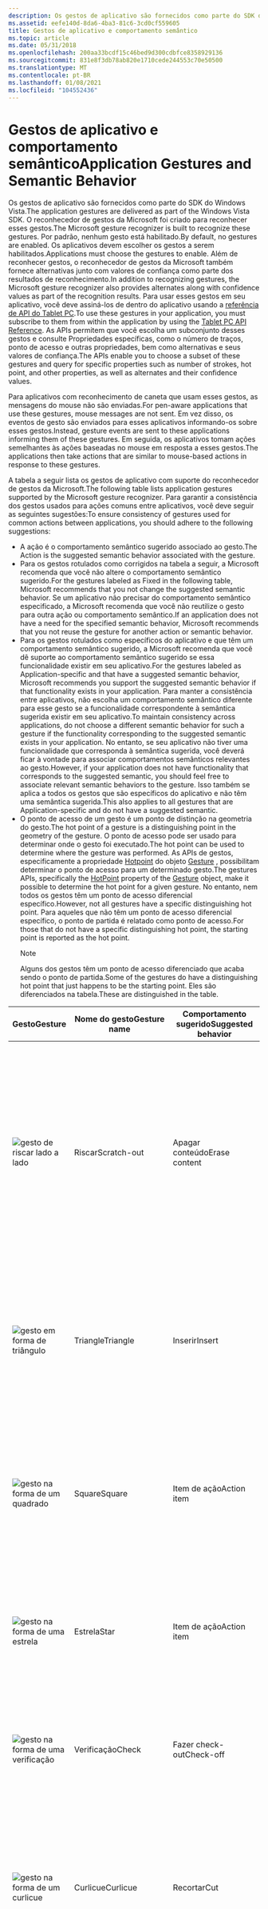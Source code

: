 ```yaml
---
description: Os gestos de aplicativo são fornecidos como parte do SDK do Windows Vista.
ms.assetid: eefe140d-8da6-4ba3-81c6-3cd0cf559605
title: Gestos de aplicativo e comportamento semântico
ms.topic: article
ms.date: 05/31/2018
ms.openlocfilehash: 200aa33bcdf15c46bed9d300cdbfce8358929136
ms.sourcegitcommit: 831e8f3db78ab820e1710cede244553c70e50500
ms.translationtype: MT
ms.contentlocale: pt-BR
ms.lasthandoff: 01/08/2021
ms.locfileid: "104552436"
---
```

# <a name="application-gestures-and-semantic-behavior"></a><span data-ttu-id="1193d-103">Gestos de aplicativo e comportamento semântico</span><span class="sxs-lookup"><span data-stu-id="1193d-103">Application Gestures and Semantic Behavior</span></span>

<span data-ttu-id="1193d-104">Os gestos de aplicativo são fornecidos como parte do SDK do Windows Vista.</span><span class="sxs-lookup"><span data-stu-id="1193d-104">The application gestures are delivered as part of the Windows Vista SDK.</span></span> <span data-ttu-id="1193d-105">O reconhecedor de gestos da Microsoft foi criado para reconhecer esses gestos.</span><span class="sxs-lookup"><span data-stu-id="1193d-105">The Microsoft gesture recognizer is built to recognize these gestures.</span></span> <span data-ttu-id="1193d-106">Por padrão, nenhum gesto está habilitado.</span><span class="sxs-lookup"><span data-stu-id="1193d-106">By default, no gestures are enabled.</span></span> <span data-ttu-id="1193d-107">Os aplicativos devem escolher os gestos a serem habilitados.</span><span class="sxs-lookup"><span data-stu-id="1193d-107">Applications must choose the gestures to enable.</span></span> <span data-ttu-id="1193d-108">Além de reconhecer gestos, o reconhecedor de gestos da Microsoft também fornece alternativas junto com valores de confiança como parte dos resultados de reconhecimento.</span><span class="sxs-lookup"><span data-stu-id="1193d-108">In addition to recognizing gestures, the Microsoft gesture recognizer also provides alternates along with confidence values as part of the recognition results.</span></span> <span data-ttu-id="1193d-109">Para usar esses gestos em seu aplicativo, você deve assiná-los de dentro do aplicativo usando a [referência de API do Tablet PC](tablet-pc-api-reference.md).</span><span class="sxs-lookup"><span data-stu-id="1193d-109">To use these gestures in your application, you must subscribe to them from within the application by using the [Tablet PC API Reference](tablet-pc-api-reference.md).</span></span> <span data-ttu-id="1193d-110">As APIs permitem que você escolha um subconjunto desses gestos e consulte Propriedades específicas, como o número de traços, ponto de acesso e outras propriedades, bem como alternativas e seus valores de confiança.</span><span class="sxs-lookup"><span data-stu-id="1193d-110">The APIs enable you to choose a subset of these gestures and query for specific properties such as number of strokes, hot point, and other properties, as well as alternates and their confidence values.</span></span>

<span data-ttu-id="1193d-111">Para aplicativos com reconhecimento de caneta que usam esses gestos, as mensagens do mouse não são enviadas.</span><span class="sxs-lookup"><span data-stu-id="1193d-111">For pen-aware applications that use these gestures, mouse messages are not sent.</span></span> <span data-ttu-id="1193d-112">Em vez disso, os eventos de gesto são enviados para esses aplicativos informando-os sobre esses gestos.</span><span class="sxs-lookup"><span data-stu-id="1193d-112">Instead, gesture events are sent to these applications informing them of these gestures.</span></span> <span data-ttu-id="1193d-113">Em seguida, os aplicativos tomam ações semelhantes às ações baseadas no mouse em resposta a esses gestos.</span><span class="sxs-lookup"><span data-stu-id="1193d-113">The applications then take actions that are similar to mouse-based actions in response to these gestures.</span></span>

<span data-ttu-id="1193d-114">A tabela a seguir lista os gestos de aplicativo com suporte do reconhecedor de gestos da Microsoft.</span><span class="sxs-lookup"><span data-stu-id="1193d-114">The following table lists application gestures supported by the Microsoft gesture recognizer.</span></span> <span data-ttu-id="1193d-115">Para garantir a consistência dos gestos usados para ações comuns entre aplicativos, você deve seguir as seguintes sugestões:</span><span class="sxs-lookup"><span data-stu-id="1193d-115">To ensure consistency of gestures used for common actions between applications, you should adhere to the following suggestions:</span></span>

-   <span data-ttu-id="1193d-116">A ação é o comportamento semântico sugerido associado ao gesto.</span><span class="sxs-lookup"><span data-stu-id="1193d-116">The Action is the suggested semantic behavior associated with the gesture.</span></span>
-   <span data-ttu-id="1193d-117">Para os gestos rotulados como corrigidos na tabela a seguir, a Microsoft recomenda que você não altere o comportamento semântico sugerido.</span><span class="sxs-lookup"><span data-stu-id="1193d-117">For the gestures labeled as Fixed in the following table, Microsoft recommends that you not change the suggested semantic behavior.</span></span> <span data-ttu-id="1193d-118">Se um aplicativo não precisar do comportamento semântico especificado, a Microsoft recomenda que você não reutilize o gesto para outra ação ou comportamento semântico.</span><span class="sxs-lookup"><span data-stu-id="1193d-118">If an application does not have a need for the specified semantic behavior, Microsoft recommends that you not reuse the gesture for another action or semantic behavior.</span></span>
-   <span data-ttu-id="1193d-119">Para os gestos rotulados como específicos do aplicativo e que têm um comportamento semântico sugerido, a Microsoft recomenda que você dê suporte ao comportamento semântico sugerido se essa funcionalidade existir em seu aplicativo.</span><span class="sxs-lookup"><span data-stu-id="1193d-119">For the gestures labeled as Application-specific and that have a suggested semantic behavior, Microsoft recommends you support the suggested semantic behavior if that functionality exists in your application.</span></span> <span data-ttu-id="1193d-120">Para manter a consistência entre aplicativos, não escolha um comportamento semântico diferente para esse gesto se a funcionalidade correspondente à semântica sugerida existir em seu aplicativo.</span><span class="sxs-lookup"><span data-stu-id="1193d-120">To maintain consistency across applications, do not choose a different semantic behavior for such a gesture if the functionality corresponding to the suggested semantic exists in your application.</span></span> <span data-ttu-id="1193d-121">No entanto, se seu aplicativo não tiver uma funcionalidade que corresponda à semântica sugerida, você deverá ficar à vontade para associar comportamentos semânticos relevantes ao gesto.</span><span class="sxs-lookup"><span data-stu-id="1193d-121">However, if your application does not have functionality that corresponds to the suggested semantic, you should feel free to associate relevant semantic behaviors to the gesture.</span></span> <span data-ttu-id="1193d-122">Isso também se aplica a todos os gestos que são específicos do aplicativo e não têm uma semântica sugerida.</span><span class="sxs-lookup"><span data-stu-id="1193d-122">This also applies to all gestures that are Application-specific and do not have a suggested semantic.</span></span>
-   <span data-ttu-id="1193d-123">O ponto de acesso de um gesto é um ponto de distinção na geometria do gesto.</span><span class="sxs-lookup"><span data-stu-id="1193d-123">The hot point of a gesture is a distinguishing point in the geometry of the gesture.</span></span> <span data-ttu-id="1193d-124">O ponto de acesso pode ser usado para determinar onde o gesto foi executado.</span><span class="sxs-lookup"><span data-stu-id="1193d-124">The hot point can be used to determine where the gesture was performed.</span></span> <span data-ttu-id="1193d-125">As APIs de gestos, especificamente a propriedade [Hotpoint](/previous-versions/ms582125(v=vs.100)) do objeto [Gesture](/previous-versions/ms583661(v=vs.100)) , possibilitam determinar o ponto de acesso para um determinado gesto.</span><span class="sxs-lookup"><span data-stu-id="1193d-125">The gestures APIs, specifically the [HotPoint](/previous-versions/ms582125(v=vs.100)) property of the [Gesture](/previous-versions/ms583661(v=vs.100)) object, make it possible to determine the hot point for a given gesture.</span></span> <span data-ttu-id="1193d-126">No entanto, nem todos os gestos têm um ponto de acesso diferencial específico.</span><span class="sxs-lookup"><span data-stu-id="1193d-126">However, not all gestures have a specific distinguishing hot point.</span></span> <span data-ttu-id="1193d-127">Para aqueles que não têm um ponto de acesso diferencial específico, o ponto de partida é relatado como ponto de acesso.</span><span class="sxs-lookup"><span data-stu-id="1193d-127">For those that do not have a specific distinguishing hot point, the starting point is reported as the hot point.</span></span>
    > [!Note]  
    > <span data-ttu-id="1193d-128">Alguns dos gestos têm um ponto de acesso diferenciado que acaba sendo o ponto de partida.</span><span class="sxs-lookup"><span data-stu-id="1193d-128">Some of the gestures do have a distinguishing hot point that just happens to be the starting point.</span></span> <span data-ttu-id="1193d-129">Eles são diferenciados na tabela.</span><span class="sxs-lookup"><span data-stu-id="1193d-129">These are distinguished in the table.</span></span>

     



| <span data-ttu-id="1193d-130">Gesto</span><span class="sxs-lookup"><span data-stu-id="1193d-130">Gesture</span></span>                                                                                                                                                                     | <span data-ttu-id="1193d-131">Nome do gesto</span><span class="sxs-lookup"><span data-stu-id="1193d-131">Gesture name</span></span>                | <span data-ttu-id="1193d-132">Comportamento sugerido</span><span class="sxs-lookup"><span data-stu-id="1193d-132">Suggested behavior</span></span>                           | <span data-ttu-id="1193d-133">Fixo ou específico do aplicativo</span><span class="sxs-lookup"><span data-stu-id="1193d-133">Fixed or application-specific</span></span>   | <span data-ttu-id="1193d-134">Ponto de acesso</span><span class="sxs-lookup"><span data-stu-id="1193d-134">Hot point</span></span>                                             | <span data-ttu-id="1193d-135">Observações</span><span class="sxs-lookup"><span data-stu-id="1193d-135">Notes</span></span>                                                                                                                                                                                                                                                            |
|-----------------------------------------------------------------------------------------------------------------------------------------------------------------------------|-----------------------------|----------------------------------------------|---------------------------------|-------------------------------------------------------|------------------------------------------------------------------------------------------------------------------------------------------------------------------------------------------------------------------------------------------------------------------|
| ![gesto de riscar lado a lado](images/ff84fee3-4435-4ede-be92-fbc3f5753c9d.gif)                                                                                        | <span data-ttu-id="1193d-137">Riscar</span><span class="sxs-lookup"><span data-stu-id="1193d-137">Scratch-out</span></span><br/>      | <span data-ttu-id="1193d-138">Apagar conteúdo</span><span class="sxs-lookup"><span data-stu-id="1193d-138">Erase content</span></span><br/>                     | <span data-ttu-id="1193d-139">Fixo</span><span class="sxs-lookup"><span data-stu-id="1193d-139">Fixed</span></span><br/>                | <span data-ttu-id="1193d-140">Ponto de partida</span><span class="sxs-lookup"><span data-stu-id="1193d-140">Starting point</span></span><br/>                             | <span data-ttu-id="1193d-141">Torne os traços o mais horizontal possível e desenhe pelo menos três traços.</span><span class="sxs-lookup"><span data-stu-id="1193d-141">Make the strokes as horizontal as possible, and draw at least three strokes.</span></span> <span data-ttu-id="1193d-142">Se a altura do gesto aumentar, o número de traços para trás e para frente também precisará aumentar.</span><span class="sxs-lookup"><span data-stu-id="1193d-142">If the height of the gesture increases, the number of back and forth strokes also needs to increase.</span></span><br/>                                                                     |
| ![gesto em forma de triângulo](images/2f5faac6-b9dc-4bd3-884c-fa64754b9166.gif)                                                                                                 | <span data-ttu-id="1193d-144">Triangle</span><span class="sxs-lookup"><span data-stu-id="1193d-144">Triangle</span></span><br/>         | <span data-ttu-id="1193d-145">Inserir</span><span class="sxs-lookup"><span data-stu-id="1193d-145">Insert</span></span><br/>                            | <span data-ttu-id="1193d-146">Específico do aplicativo</span><span class="sxs-lookup"><span data-stu-id="1193d-146">Application-specific</span></span><br/> | <span data-ttu-id="1193d-147">Ponto de partida</span><span class="sxs-lookup"><span data-stu-id="1193d-147">Starting point</span></span><br/>                             | <span data-ttu-id="1193d-148">Desenhe o triângulo em um único traço, sem levantar a caneta.</span><span class="sxs-lookup"><span data-stu-id="1193d-148">Draw the triangle in a single stroke, without lifting the pen.</span></span> <span data-ttu-id="1193d-149">Verifique se a parte superior do triângulo aponta para cima.</span><span class="sxs-lookup"><span data-stu-id="1193d-149">Make sure that the top of the triangle points upward.</span></span><br/>                                                                                                                                  |
| ![gesto na forma de um quadrado](images/16dc0795-24e0-42a1-a7c8-de0b5c4c8910.gif)                                                                                        | <span data-ttu-id="1193d-151">Square</span><span class="sxs-lookup"><span data-stu-id="1193d-151">Square</span></span><br/>           | <span data-ttu-id="1193d-152">Item de ação</span><span class="sxs-lookup"><span data-stu-id="1193d-152">Action item</span></span><br/>                       | <span data-ttu-id="1193d-153">Específico do aplicativo</span><span class="sxs-lookup"><span data-stu-id="1193d-153">Application-specific</span></span><br/> | <span data-ttu-id="1193d-154">Ponto de partida</span><span class="sxs-lookup"><span data-stu-id="1193d-154">Starting point</span></span><br/>                             | <span data-ttu-id="1193d-155">Desenhe o quadrado começando no canto superior esquerdo.</span><span class="sxs-lookup"><span data-stu-id="1193d-155">Draw the square starting at the upper left corner.</span></span> <span data-ttu-id="1193d-156">Desenhe o quadrado com um único traço, sem levantar a caneta.</span><span class="sxs-lookup"><span data-stu-id="1193d-156">Draw the square with a single stroke, without lifting the pen.</span></span><br/>                                                                                                                                     |
| ![gesto na forma de uma estrela](images/5f43c7d4-2c91-48bd-9627-84443f64cd03.gif)                                                                                          | <span data-ttu-id="1193d-158">Estrela</span><span class="sxs-lookup"><span data-stu-id="1193d-158">Star</span></span><br/>             | <span data-ttu-id="1193d-159">Item de ação</span><span class="sxs-lookup"><span data-stu-id="1193d-159">Action item</span></span><br/>                       | <span data-ttu-id="1193d-160">Específico do aplicativo</span><span class="sxs-lookup"><span data-stu-id="1193d-160">Application-specific</span></span><br/> | <span data-ttu-id="1193d-161">Ponto de partida</span><span class="sxs-lookup"><span data-stu-id="1193d-161">Starting point</span></span><br/>                             | <span data-ttu-id="1193d-162">Desenhe a estrela com exatamente cinco pontos.</span><span class="sxs-lookup"><span data-stu-id="1193d-162">Draw the star with exactly five points.</span></span> <span data-ttu-id="1193d-163">Faça isso em um único traço sem levantar a caneta.</span><span class="sxs-lookup"><span data-stu-id="1193d-163">Do this in a single stroke without lifting the pen.</span></span><br/>                                                                                                                                                           |
| ![gesto na forma de uma verificação](images/228da5f7-9789-4a96-b102-ad4ddec960c3.gif)                                                                                         | <span data-ttu-id="1193d-165">Verificação</span><span class="sxs-lookup"><span data-stu-id="1193d-165">Check</span></span><br/>            | <span data-ttu-id="1193d-166">Fazer check-out</span><span class="sxs-lookup"><span data-stu-id="1193d-166">Check-off</span></span><br/>                         | <span data-ttu-id="1193d-167">Específico do aplicativo</span><span class="sxs-lookup"><span data-stu-id="1193d-167">Application-specific</span></span><br/> | <span data-ttu-id="1193d-168">Canto</span><span class="sxs-lookup"><span data-stu-id="1193d-168">Corner</span></span><br/>                                     | <span data-ttu-id="1193d-169">O traço para cima da verificação deve ser de duas a quatro vezes, desde o menor traço inferior.</span><span class="sxs-lookup"><span data-stu-id="1193d-169">The upward stroke of the check must be two to four times as long as the smaller downward stroke.</span></span><br/>                                                                                                                                                      |
| ![gesto na forma de um curlicue](images/58ec6365-5505-45f5-b507-5a657f9b6fbc.gif)                                                                                      | <span data-ttu-id="1193d-171">Curlicue</span><span class="sxs-lookup"><span data-stu-id="1193d-171">Curlicue</span></span><br/>         | <span data-ttu-id="1193d-172">Recortar</span><span class="sxs-lookup"><span data-stu-id="1193d-172">Cut</span></span><br/>                               | <span data-ttu-id="1193d-173">Fixo</span><span class="sxs-lookup"><span data-stu-id="1193d-173">Fixed</span></span><br/>                | <span data-ttu-id="1193d-174">O ponto de partida está diferenciando o ponto de acesso</span><span class="sxs-lookup"><span data-stu-id="1193d-174">Starting point is distinguishing hot point</span></span><br/> | <span data-ttu-id="1193d-175">Desenhe o curlicue em um ângulo, da parte inferior esquerda para a superior direita.</span><span class="sxs-lookup"><span data-stu-id="1193d-175">Draw the curlicue at an angle, from lower left to upper right.</span></span> <span data-ttu-id="1193d-176">Inicie o curlicue na palavra que você pretende recortar.</span><span class="sxs-lookup"><span data-stu-id="1193d-176">Start the curlicue on the word that you intend to cut.</span></span><br/>                                                                                                                                 |
| ![gesto na forma de um curlicue duplo](images/037bc82d-2972-49ce-8520-707a23b6c0ba.gif)                                                                               | <span data-ttu-id="1193d-178">Double-Curlicue</span><span class="sxs-lookup"><span data-stu-id="1193d-178">Double-Curlicue</span></span><br/>  | <span data-ttu-id="1193d-179">Copiar</span><span class="sxs-lookup"><span data-stu-id="1193d-179">Copy</span></span><br/>                              | <span data-ttu-id="1193d-180">Fixo</span><span class="sxs-lookup"><span data-stu-id="1193d-180">Fixed</span></span><br/>                | <span data-ttu-id="1193d-181">O ponto de partida está diferenciando o ponto de acesso</span><span class="sxs-lookup"><span data-stu-id="1193d-181">Starting point is distinguishing hot point</span></span><br/> | <span data-ttu-id="1193d-182">Desenhe o curlicue duplo em um ângulo, da parte inferior esquerda para a superior direita.</span><span class="sxs-lookup"><span data-stu-id="1193d-182">Draw the double-curlicue at an angle, from the lower left to the upper right.</span></span> <span data-ttu-id="1193d-183">Inicie o curlicue duplo na palavra que você pretende copiar.</span><span class="sxs-lookup"><span data-stu-id="1193d-183">Start the double-curlicue on the word that you intend to copy.</span></span><br/>                                                                                                          |
| ![gesto na forma de um círculo](images/6d276a96-63a1-4c68-89d6-3ff9bf081cf9.gif)                                                                                        | <span data-ttu-id="1193d-185">Circle</span><span class="sxs-lookup"><span data-stu-id="1193d-185">Circle</span></span><br/>           | <span data-ttu-id="1193d-186">Específico do aplicativo</span><span class="sxs-lookup"><span data-stu-id="1193d-186">Application-specific</span></span><br/>              | <span data-ttu-id="1193d-187">Específico do aplicativo</span><span class="sxs-lookup"><span data-stu-id="1193d-187">Application-specific</span></span><br/> | <span data-ttu-id="1193d-188">Ponto de partida</span><span class="sxs-lookup"><span data-stu-id="1193d-188">Starting point</span></span><br/>                             | <span data-ttu-id="1193d-189">Desenhe o círculo em um único traço, sem levantar a caneta.</span><span class="sxs-lookup"><span data-stu-id="1193d-189">Draw the circle in a single stroke, without lifting the pen.</span></span> <span data-ttu-id="1193d-190">Comece a desenhar o círculo a partir do ponto superior.</span><span class="sxs-lookup"><span data-stu-id="1193d-190">Start drawing the circle from the topmost point.</span></span><br/>                                                                                                                                         |
| ![gesto na forma de um círculo duplo](images/bfa9cbae-95b3-442c-b8a3-d84b5e91e5de.gif)                                                                                 | <span data-ttu-id="1193d-192">Círculo duplo</span><span class="sxs-lookup"><span data-stu-id="1193d-192">Double-circle</span></span><br/>    | <span data-ttu-id="1193d-193">Colar</span><span class="sxs-lookup"><span data-stu-id="1193d-193">Paste</span></span><br/>                             | <span data-ttu-id="1193d-194">Fixo</span><span class="sxs-lookup"><span data-stu-id="1193d-194">Fixed</span></span><br/>                | <span data-ttu-id="1193d-195">Ponto de partida</span><span class="sxs-lookup"><span data-stu-id="1193d-195">Starting point</span></span><br/>                             | <span data-ttu-id="1193d-196">Desenhe os dois círculos se sobrepõem.</span><span class="sxs-lookup"><span data-stu-id="1193d-196">Draw the two circles overlapping each other.</span></span> <span data-ttu-id="1193d-197">Faça isso com um único traço, sem levantar a caneta.</span><span class="sxs-lookup"><span data-stu-id="1193d-197">Do this with a single stroke, without lifting the pen.</span></span><br/>                                                                                                                                                   |
| ![gesto na forma de um semicírculo desenhado da direita para a esquerda](images/646a7982-da0a-4279-ab69-586792a04aec.gif)                                                                | <span data-ttu-id="1193d-199">Esquerda-semicírculo</span><span class="sxs-lookup"><span data-stu-id="1193d-199">Left-semicircle</span></span><br/>  | <span data-ttu-id="1193d-200">Desfazer</span><span class="sxs-lookup"><span data-stu-id="1193d-200">Undo</span></span><br/>                              | <span data-ttu-id="1193d-201">Fixo</span><span class="sxs-lookup"><span data-stu-id="1193d-201">Fixed</span></span><br/>                | <span data-ttu-id="1193d-202">O ponto de partida está diferenciando o ponto de acesso</span><span class="sxs-lookup"><span data-stu-id="1193d-202">Starting point is distinguishing hot point</span></span><br/> | <span data-ttu-id="1193d-203">Certifique-se de desenhar o semicírculo da direita para a esquerda.</span><span class="sxs-lookup"><span data-stu-id="1193d-203">Make sure to draw the semicircle from the right to the left.</span></span> <span data-ttu-id="1193d-204">As duas extremidades do arco devem estar na mesma linha horizontal.</span><span class="sxs-lookup"><span data-stu-id="1193d-204">The two ends of the arc should be on the same horizontal line.</span></span><br/>                                                                                                                           |
| ![gesto na forma de um semicírculo desenhado da esquerda para a direita](images/4c26174c-50c8-403d-b2c0-2bf3f699e215.gif)                                                                | <span data-ttu-id="1193d-206">Em semicírculo</span><span class="sxs-lookup"><span data-stu-id="1193d-206">Right-semicircle</span></span><br/> | <span data-ttu-id="1193d-207">Refazer</span><span class="sxs-lookup"><span data-stu-id="1193d-207">Redo</span></span><br/>                              | <span data-ttu-id="1193d-208">Fixo</span><span class="sxs-lookup"><span data-stu-id="1193d-208">Fixed</span></span><br/>                | <span data-ttu-id="1193d-209">O ponto de partida está diferenciando o ponto de acesso</span><span class="sxs-lookup"><span data-stu-id="1193d-209">Starting point is distinguishing hot point</span></span><br/> | <span data-ttu-id="1193d-210">Certifique-se de desenhar o semicírculo da esquerda para a direita.</span><span class="sxs-lookup"><span data-stu-id="1193d-210">Make sure to draw the semicircle from the left to the right.</span></span> <span data-ttu-id="1193d-211">As duas extremidades do arco devem estar na mesma linha horizontal.</span><span class="sxs-lookup"><span data-stu-id="1193d-211">The two ends of the arc should be on the same horizontal line.</span></span><br/>                                                                                                                           |
| ![gesto na forma de um cursor](images/f024acbc-b90a-4641-9024-a99346ee09cc.gif)                                                                                         | <span data-ttu-id="1193d-213">Acento</span><span class="sxs-lookup"><span data-stu-id="1193d-213">Caret</span></span><br/>            | <span data-ttu-id="1193d-214">Colar, inserir</span><span class="sxs-lookup"><span data-stu-id="1193d-214">Paste, insert</span></span><br/>                     | <span data-ttu-id="1193d-215">Específico do aplicativo</span><span class="sxs-lookup"><span data-stu-id="1193d-215">Application-specific</span></span><br/> | <span data-ttu-id="1193d-216">Apex</span><span class="sxs-lookup"><span data-stu-id="1193d-216">Apex</span></span><br/>                                       | <span data-ttu-id="1193d-217">Desenhe ambos os lados do cursor com comprimento igual.</span><span class="sxs-lookup"><span data-stu-id="1193d-217">Draw both sides of the caret with equal length.</span></span> <span data-ttu-id="1193d-218">Verifique se o ângulo é nítido e se o ponto não é arredondado para uma curva.</span><span class="sxs-lookup"><span data-stu-id="1193d-218">Make sure the angle is sharp and that the point is not rounded to a curve.</span></span><br/>                                                                                                                            |
| ![gesto na forma de um cursor invertido](images/61984b72-ffb0-4d09-8cec-1091c70000ce.gif)                                                                               | <span data-ttu-id="1193d-220">Invertido-cursor</span><span class="sxs-lookup"><span data-stu-id="1193d-220">Inverted-caret</span></span><br/>   | <span data-ttu-id="1193d-221">Inserir</span><span class="sxs-lookup"><span data-stu-id="1193d-221">Insert</span></span><br/>                            | <span data-ttu-id="1193d-222">Específico do aplicativo</span><span class="sxs-lookup"><span data-stu-id="1193d-222">Application-specific</span></span><br/> | <span data-ttu-id="1193d-223">Apex</span><span class="sxs-lookup"><span data-stu-id="1193d-223">Apex</span></span><br/>                                       | <span data-ttu-id="1193d-224">Desenhe ambos os lados do cursor com comprimento igual.</span><span class="sxs-lookup"><span data-stu-id="1193d-224">Draw both sides of the caret with equal length.</span></span> <span data-ttu-id="1193d-225">Verifique se o ângulo é nítido e se o ponto não é arredondado para uma curva.</span><span class="sxs-lookup"><span data-stu-id="1193d-225">Make sure the angle is sharp and that the point is not rounded to a curve.</span></span><br/>                                                                                                                            |
| ![gesto na forma de uma divisa apontando para a esquerda](images/33607caf-7b46-40d3-8cd4-412f3d3acb8a.gif)                                                                         | <span data-ttu-id="1193d-227">Divisa-esquerda</span><span class="sxs-lookup"><span data-stu-id="1193d-227">Chevron-left</span></span><br/>     | <span data-ttu-id="1193d-228">Específico do aplicativo</span><span class="sxs-lookup"><span data-stu-id="1193d-228">Application-specific</span></span><br/>              | <span data-ttu-id="1193d-229">Específico do aplicativo</span><span class="sxs-lookup"><span data-stu-id="1193d-229">Application-specific</span></span><br/> | <span data-ttu-id="1193d-230">Apex</span><span class="sxs-lookup"><span data-stu-id="1193d-230">Apex</span></span><br/>                                       | <span data-ttu-id="1193d-231">Desenhe ambos os lados da divisa com comprimento igual.</span><span class="sxs-lookup"><span data-stu-id="1193d-231">Draw both sides of the chevron with equal length.</span></span> <span data-ttu-id="1193d-232">Verifique se o ângulo é nítido e se o ponto não é arredondado para uma curva.</span><span class="sxs-lookup"><span data-stu-id="1193d-232">Make sure the angle is sharp and that the point is not rounded to a curve.</span></span><br/>                                                                                                                          |
| ![gesto na forma de uma divisa apontando para a direita](images/5fc10d84-d394-4678-965e-944ed60a937d.gif)                                                                        | <span data-ttu-id="1193d-234">Divisa-direita</span><span class="sxs-lookup"><span data-stu-id="1193d-234">Chevron-right</span></span><br/>    | <span data-ttu-id="1193d-235">Específico do aplicativo</span><span class="sxs-lookup"><span data-stu-id="1193d-235">Application-specific</span></span><br/>              | <span data-ttu-id="1193d-236">Específico do aplicativo</span><span class="sxs-lookup"><span data-stu-id="1193d-236">Application-specific</span></span><br/> | <span data-ttu-id="1193d-237">Apex</span><span class="sxs-lookup"><span data-stu-id="1193d-237">Apex</span></span><br/>                                       | <span data-ttu-id="1193d-238">Desenhe ambos os lados da divisa com comprimento igual.</span><span class="sxs-lookup"><span data-stu-id="1193d-238">Draw both sides of the chevron with equal length.</span></span> <span data-ttu-id="1193d-239">Verifique se o ângulo é nítido e se o ponto não é arredondado para uma curva.</span><span class="sxs-lookup"><span data-stu-id="1193d-239">Make sure the angle is sharp and that the point is not rounded to a curve.</span></span><br/>                                                                                                                          |
| ![seta para cima apontando para cima](images/2cccf685-ef90-4ef0-91cf-a346a3281334.gif)                                                                                                  | <span data-ttu-id="1193d-241">Seta para cima</span><span class="sxs-lookup"><span data-stu-id="1193d-241">Arrow-up</span></span><br/>         | <span data-ttu-id="1193d-242">Específico do aplicativo</span><span class="sxs-lookup"><span data-stu-id="1193d-242">Application-specific</span></span><br/>              | <span data-ttu-id="1193d-243">Específico do aplicativo</span><span class="sxs-lookup"><span data-stu-id="1193d-243">Application-specific</span></span><br/> | <span data-ttu-id="1193d-244">Cabeçalho da seta</span><span class="sxs-lookup"><span data-stu-id="1193d-244">Arrow head</span></span><br/>                                 | <span data-ttu-id="1193d-245">Não desenhe a seta em mais de dois traços.</span><span class="sxs-lookup"><span data-stu-id="1193d-245">Do not draw the arrow in more than two strokes.</span></span> <span data-ttu-id="1193d-246">Desenhe a seta em um único traço ou em dois traços, em que um traço é a linha e o outro é a cabeça de seta.</span><span class="sxs-lookup"><span data-stu-id="1193d-246">Draw the arrow either in a single stroke or in two strokes, where one stroke is the line and the other is the arrow head.</span></span> <span data-ttu-id="1193d-247">Não há suporte para setas de traço único escritas com a cabeça como um triângulo.</span><span class="sxs-lookup"><span data-stu-id="1193d-247">Single stroke arrows written with the head as a triangle are not supported.</span></span><br/> |
| ![seta para baixo-apontando para baixo](images/27ec0c7c-9cfa-4fc5-92d8-66ab47dd27a5.gif)                                                                                                | <span data-ttu-id="1193d-249">Seta para baixo</span><span class="sxs-lookup"><span data-stu-id="1193d-249">Arrow-down</span></span><br/>       | <span data-ttu-id="1193d-250">Específico do aplicativo</span><span class="sxs-lookup"><span data-stu-id="1193d-250">Application-specific</span></span><br/>              | <span data-ttu-id="1193d-251">Específico do aplicativo</span><span class="sxs-lookup"><span data-stu-id="1193d-251">Application-specific</span></span><br/> | <span data-ttu-id="1193d-252">Cabeçalho da seta</span><span class="sxs-lookup"><span data-stu-id="1193d-252">Arrow head</span></span><br/>                                 | <span data-ttu-id="1193d-253">Não desenhe a seta em mais de dois traços.</span><span class="sxs-lookup"><span data-stu-id="1193d-253">Do not draw the arrow in more than two strokes.</span></span> <span data-ttu-id="1193d-254">Desenhe a seta em um único traço ou em dois traços, em que um traço é a linha e o outro é a cabeça de seta.</span><span class="sxs-lookup"><span data-stu-id="1193d-254">Draw the arrow either in a single stroke or in two strokes, where one stroke is the line and the other is the arrow head.</span></span> <span data-ttu-id="1193d-255">Não há suporte para setas de traço único escritas com a cabeça como um triângulo.</span><span class="sxs-lookup"><span data-stu-id="1193d-255">Single stroke arrows written with the head as a triangle are not supported.</span></span><br/> |
| ![seta apontando para a esquerda](images/79b8620d-f797-4be1-a3b7-5cb089e1237b.gif)                                                                                                     | <span data-ttu-id="1193d-257">Seta para a esquerda</span><span class="sxs-lookup"><span data-stu-id="1193d-257">Arrow-left</span></span><br/>       | <span data-ttu-id="1193d-258">Específico do aplicativo</span><span class="sxs-lookup"><span data-stu-id="1193d-258">Application-specific</span></span><br/>              | <span data-ttu-id="1193d-259">Específico do aplicativo</span><span class="sxs-lookup"><span data-stu-id="1193d-259">Application-specific</span></span><br/> | <span data-ttu-id="1193d-260">Cabeçalho da seta</span><span class="sxs-lookup"><span data-stu-id="1193d-260">Arrow head</span></span><br/>                                 | <span data-ttu-id="1193d-261">Não desenhe a seta em mais de dois traços.</span><span class="sxs-lookup"><span data-stu-id="1193d-261">Do not draw the arrow in more than two strokes.</span></span> <span data-ttu-id="1193d-262">Desenhe a seta em um único traço ou em dois traços, em que um traço é a linha e o outro é a cabeça de seta.</span><span class="sxs-lookup"><span data-stu-id="1193d-262">Draw the arrow either in a single stroke or in two strokes, where one stroke is the line and the other is the arrow head.</span></span> <span data-ttu-id="1193d-263">Não há suporte para setas de traço único escritas com a cabeça como um triângulo.</span><span class="sxs-lookup"><span data-stu-id="1193d-263">Single stroke arrows written with the head as a triangle are not supported.</span></span><br/> |
| ![seta apontando para a direita](images/dee2b837-8d39-4633-80c2-bfcf6bbf6cff.gif)                                                                                                    | <span data-ttu-id="1193d-265">Seta para a direita</span><span class="sxs-lookup"><span data-stu-id="1193d-265">Arrow-right</span></span><br/>      | <span data-ttu-id="1193d-266">Específico do aplicativo</span><span class="sxs-lookup"><span data-stu-id="1193d-266">Application-specific</span></span><br/>              | <span data-ttu-id="1193d-267">Específico do aplicativo</span><span class="sxs-lookup"><span data-stu-id="1193d-267">Application-specific</span></span><br/> | <span data-ttu-id="1193d-268">Cabeçalho da seta</span><span class="sxs-lookup"><span data-stu-id="1193d-268">Arrow head</span></span><br/>                                 | <span data-ttu-id="1193d-269">Não desenhe a seta em mais de dois traços.</span><span class="sxs-lookup"><span data-stu-id="1193d-269">Do not draw the arrow in more than two strokes.</span></span> <span data-ttu-id="1193d-270">Desenhe a seta em um único traço ou em dois traços, em que um traço é a linha e o outro é a cabeça de seta.</span><span class="sxs-lookup"><span data-stu-id="1193d-270">Draw the arrow either in a single stroke or in two strokes, where one stroke is the line and the other is the arrow head.</span></span> <span data-ttu-id="1193d-271">Não há suporte para setas de traço único escritas com a cabeça como um triângulo.</span><span class="sxs-lookup"><span data-stu-id="1193d-271">Single stroke arrows written with the head as a triangle are not supported.</span></span><br/> |
| ![movimento rápido simples para cima](images/d2423d1d-049b-494b-885b-5951f27c69f5.jpg)                                                                                                | <span data-ttu-id="1193d-273">Up</span><span class="sxs-lookup"><span data-stu-id="1193d-273">Up</span></span><br/>               | <span data-ttu-id="1193d-274">Específico do aplicativo</span><span class="sxs-lookup"><span data-stu-id="1193d-274">Application-specific</span></span><br/>              | <span data-ttu-id="1193d-275">Específico do aplicativo</span><span class="sxs-lookup"><span data-stu-id="1193d-275">Application-specific</span></span><br/> | <span data-ttu-id="1193d-276">Ponto de partida</span><span class="sxs-lookup"><span data-stu-id="1193d-276">Starting point</span></span><br/>                             | <span data-ttu-id="1193d-277">Esse gesto é um movimento único e rápido para cima.</span><span class="sxs-lookup"><span data-stu-id="1193d-277">This gesture is a single, fast flick upward.</span></span><br/> <span data-ttu-id="1193d-278">Esse gesto é usado por [gestos de movimentos](flicks-gestures.md).</span><span class="sxs-lookup"><span data-stu-id="1193d-278">This gesture is used by [Flicks Gestures](flicks-gestures.md).</span></span><br/>                                                                                                                               |
| ![movimento para baixo rápido](images/7fa5b0c3-1d78-4c93-af3f-b59fbba570b3.jpg)                                                                                                     | <span data-ttu-id="1193d-280">Down</span><span class="sxs-lookup"><span data-stu-id="1193d-280">Down</span></span><br/>             | <span data-ttu-id="1193d-281">Específico do aplicativo</span><span class="sxs-lookup"><span data-stu-id="1193d-281">Application-specific</span></span><br/>              | <span data-ttu-id="1193d-282">Específico do aplicativo</span><span class="sxs-lookup"><span data-stu-id="1193d-282">Application-specific</span></span><br/> | <span data-ttu-id="1193d-283">Ponto de partida</span><span class="sxs-lookup"><span data-stu-id="1193d-283">Starting point</span></span><br/>                             | <span data-ttu-id="1193d-284">Esse gesto é um movimento único e rápido para baixo.</span><span class="sxs-lookup"><span data-stu-id="1193d-284">This gesture is a single, fast flick downward.</span></span><br/> <span data-ttu-id="1193d-285">Esse gesto é usado por [gestos de movimentos](flicks-gestures.md).</span><span class="sxs-lookup"><span data-stu-id="1193d-285">This gesture is used by [Flicks Gestures](flicks-gestures.md).</span></span><br/>                                                                                                                             |
| ![movimento rápido para a esquerda](images/ce60cc20-1769-428d-80de-7f47c86021fb.jpg)                                                                                                  | <span data-ttu-id="1193d-287">Esquerda</span><span class="sxs-lookup"><span data-stu-id="1193d-287">Left</span></span><br/>             | <span data-ttu-id="1193d-288">Backspace</span><span class="sxs-lookup"><span data-stu-id="1193d-288">Backspace</span></span><br/>                         | <span data-ttu-id="1193d-289">Fixo</span><span class="sxs-lookup"><span data-stu-id="1193d-289">Fixed</span></span><br/>                | <span data-ttu-id="1193d-290">Ponto de partida</span><span class="sxs-lookup"><span data-stu-id="1193d-290">Starting point</span></span><br/>                             | <span data-ttu-id="1193d-291">Esse gesto é um movimento único e rápido à esquerda.</span><span class="sxs-lookup"><span data-stu-id="1193d-291">This gesture is a single, fast flick to the left.</span></span><br/> <span data-ttu-id="1193d-292">Esse gesto é usado por [gestos de movimentos](flicks-gestures.md).</span><span class="sxs-lookup"><span data-stu-id="1193d-292">This gesture is used by [Flicks Gestures](flicks-gestures.md).</span></span><br/>                                                                                                                          |
| ![movimento rápido para a direita](images/864cf4e1-2619-49cf-ac96-72994232e465.jpg)                                                                                                 | <span data-ttu-id="1193d-294">Direita</span><span class="sxs-lookup"><span data-stu-id="1193d-294">Right</span></span><br/>            | <span data-ttu-id="1193d-295">Space</span><span class="sxs-lookup"><span data-stu-id="1193d-295">Space</span></span><br/>                             | <span data-ttu-id="1193d-296">Fixo</span><span class="sxs-lookup"><span data-stu-id="1193d-296">Fixed</span></span><br/>                | <span data-ttu-id="1193d-297">Ponto de partida</span><span class="sxs-lookup"><span data-stu-id="1193d-297">Starting point</span></span><br/>                             | <span data-ttu-id="1193d-298">Esse gesto é um movimento único e rápido à direita.</span><span class="sxs-lookup"><span data-stu-id="1193d-298">This gesture is a single, fast flick to the right.</span></span><br/> <span data-ttu-id="1193d-299">Esse gesto é usado por [gestos de movimentos](flicks-gestures.md).</span><span class="sxs-lookup"><span data-stu-id="1193d-299">This gesture is used by [Flicks Gestures](flicks-gestures.md).</span></span><br/>                                                                                                                         |
| ![Stroke que vai para cima e para a esquerda](images/32eae57d-d426-41c9-9a00-9adc3210a15e.gif)                                                                                       | <span data-ttu-id="1193d-301">Para cima à esquerda</span><span class="sxs-lookup"><span data-stu-id="1193d-301">Up-left</span></span><br/>          | <span data-ttu-id="1193d-302">Específico do aplicativo</span><span class="sxs-lookup"><span data-stu-id="1193d-302">Application-specific</span></span><br/>              | <span data-ttu-id="1193d-303">Específico do aplicativo</span><span class="sxs-lookup"><span data-stu-id="1193d-303">Application-specific</span></span><br/> | <span data-ttu-id="1193d-304">Alteração de ponto de direção</span><span class="sxs-lookup"><span data-stu-id="1193d-304">Point of direction change</span></span><br/>                  | <span data-ttu-id="1193d-305">Desenhe esse gesto em um único traço, começando com o traço para cima.</span><span class="sxs-lookup"><span data-stu-id="1193d-305">Draw this gesture in a single stroke starting with the up stroke.</span></span> <span data-ttu-id="1193d-306">Certifique-se de que os dois lados sejam iguais em comprimento e em um ângulo direito.</span><span class="sxs-lookup"><span data-stu-id="1193d-306">Make sure that the two sides are equal in length and at a right angle.</span></span><br/>                                                                                                              |
| ![Stroke que vai para cima e para a direita](images/02c34d24-c2d7-404f-b99a-742ba6de7f0c.gif)                                                                                    | <span data-ttu-id="1193d-308">Para cima à direita</span><span class="sxs-lookup"><span data-stu-id="1193d-308">Up-right</span></span><br/>         | <span data-ttu-id="1193d-309">Específico do aplicativo</span><span class="sxs-lookup"><span data-stu-id="1193d-309">Application-specific</span></span><br/>              | <span data-ttu-id="1193d-310">Específico do aplicativo</span><span class="sxs-lookup"><span data-stu-id="1193d-310">Application-specific</span></span><br/> | <span data-ttu-id="1193d-311">Alteração de ponto de direção</span><span class="sxs-lookup"><span data-stu-id="1193d-311">Point of direction change</span></span><br/>                  | <span data-ttu-id="1193d-312">Desenhe esse gesto em um único traço, começando com o traço para cima.</span><span class="sxs-lookup"><span data-stu-id="1193d-312">Draw this gesture in a single stroke starting with the up stroke.</span></span> <span data-ttu-id="1193d-313">Certifique-se de que os dois lados sejam iguais em comprimento e em um ângulo direito.</span><span class="sxs-lookup"><span data-stu-id="1193d-313">Make sure that the two sides are equal in length and at a right angle.</span></span><br/>                                                                                                              |
| ![traço que fica abaixo e à esquerda](images/d8b00c0a-f450-4f71-980f-3bca1b558e4c.gif)                                                                                   | <span data-ttu-id="1193d-315">Para baixo à esquerda</span><span class="sxs-lookup"><span data-stu-id="1193d-315">Down-left</span></span><br/>        | <span data-ttu-id="1193d-316">Específico do aplicativo</span><span class="sxs-lookup"><span data-stu-id="1193d-316">Application-specific</span></span><br/>              | <span data-ttu-id="1193d-317">Específico do aplicativo</span><span class="sxs-lookup"><span data-stu-id="1193d-317">Application-specific</span></span><br/> | <span data-ttu-id="1193d-318">Alteração de ponto de direção</span><span class="sxs-lookup"><span data-stu-id="1193d-318">Point of direction change</span></span><br/>                  | <span data-ttu-id="1193d-319">Desenhe esse gesto em um único traço, começando com o traço abaixo.</span><span class="sxs-lookup"><span data-stu-id="1193d-319">Draw this gesture in a single stroke starting with the down stroke.</span></span> <span data-ttu-id="1193d-320">Certifique-se de que os dois lados sejam iguais em comprimento e em um ângulo direito.</span><span class="sxs-lookup"><span data-stu-id="1193d-320">Make sure that the two sides are equal in length and at a right angle.</span></span><br/>                                                                                                            |
| ![Stroke que vai para baixo e para a direita](images/d7724327-924a-46a8-b19c-3dd6a2a43d99.gif)                                                                                  | <span data-ttu-id="1193d-322">Para baixo à direita</span><span class="sxs-lookup"><span data-stu-id="1193d-322">Down-right</span></span><br/>       | <span data-ttu-id="1193d-323">Específico do aplicativo</span><span class="sxs-lookup"><span data-stu-id="1193d-323">Application-specific</span></span><br/>              | <span data-ttu-id="1193d-324">Específico do aplicativo</span><span class="sxs-lookup"><span data-stu-id="1193d-324">Application-specific</span></span><br/> | <span data-ttu-id="1193d-325">Alteração de ponto de direção</span><span class="sxs-lookup"><span data-stu-id="1193d-325">Point of direction change</span></span><br/>                  | <span data-ttu-id="1193d-326">Desenhe esse gesto em um único traço, começando com o traço abaixo.</span><span class="sxs-lookup"><span data-stu-id="1193d-326">Draw this gesture in a single stroke starting with the down stroke.</span></span> <span data-ttu-id="1193d-327">Certifique-se de que os dois lados sejam iguais em comprimento e em um ângulo direito.</span><span class="sxs-lookup"><span data-stu-id="1193d-327">Make sure that the two sides are equal in length and at a right angle.</span></span><br/>                                                                                                            |
| ![traço desenhado à esquerda e depois para cima](images/b1fbaf82-e50d-4e74-9cc3-b703ad1f7ddd.gif)                                                                                           | <span data-ttu-id="1193d-329">Da esquerda para cima</span><span class="sxs-lookup"><span data-stu-id="1193d-329">Left-up</span></span><br/>          | <span data-ttu-id="1193d-330">Específico do aplicativo</span><span class="sxs-lookup"><span data-stu-id="1193d-330">Application-specific</span></span><br/>              | <span data-ttu-id="1193d-331">Específico do aplicativo</span><span class="sxs-lookup"><span data-stu-id="1193d-331">Application-specific</span></span><br/> | <span data-ttu-id="1193d-332">Alteração de ponto de direção</span><span class="sxs-lookup"><span data-stu-id="1193d-332">Point of direction change</span></span><br/>                  | <span data-ttu-id="1193d-333">Desenhe esse gesto em um único traço, começando com o traço à esquerda.</span><span class="sxs-lookup"><span data-stu-id="1193d-333">Draw this gesture in a single stroke starting with the left stroke.</span></span> <span data-ttu-id="1193d-334">Certifique-se de que os dois lados sejam iguais em comprimento e em um ângulo direito.</span><span class="sxs-lookup"><span data-stu-id="1193d-334">Make sure that the two sides are equal in length and at a right angle.</span></span><br/>                                                                                                            |
| ![traço desenhado à esquerda e depois para baixo](images/052fe211-24ba-4556-b8c3-3f855f1dc665.gif)                                                                                         | <span data-ttu-id="1193d-336">Esquerda para baixo</span><span class="sxs-lookup"><span data-stu-id="1193d-336">Left-down</span></span><br/>        | <span data-ttu-id="1193d-337">Específico do aplicativo</span><span class="sxs-lookup"><span data-stu-id="1193d-337">Application-specific</span></span><br/>              | <span data-ttu-id="1193d-338">Específico do aplicativo</span><span class="sxs-lookup"><span data-stu-id="1193d-338">Application-specific</span></span><br/> | <span data-ttu-id="1193d-339">Alteração de ponto de direção</span><span class="sxs-lookup"><span data-stu-id="1193d-339">Point of direction change</span></span><br/>                  | <span data-ttu-id="1193d-340">Desenhe esse gesto em um único traço, começando com o traço à esquerda.</span><span class="sxs-lookup"><span data-stu-id="1193d-340">Draw this gesture in a single stroke starting with the left stroke.</span></span> <span data-ttu-id="1193d-341">Certifique-se de que os dois lados sejam iguais em comprimento e em um ângulo direito.</span><span class="sxs-lookup"><span data-stu-id="1193d-341">Make sure that the two sides are equal in length and at a right angle.</span></span><br/>                                                                                                            |
| ![traço desenhado à direita e acima](images/2f837c20-4e0e-4b52-8708-55f4bd97581b.gif)                                                                                          | <span data-ttu-id="1193d-343">À direita</span><span class="sxs-lookup"><span data-stu-id="1193d-343">Right-up</span></span><br/>         | <span data-ttu-id="1193d-344">Conversão do IME (editor de método de entrada)</span><span class="sxs-lookup"><span data-stu-id="1193d-344">Input Method Editor (IME) convert</span></span><br/> | <span data-ttu-id="1193d-345">Fixo</span><span class="sxs-lookup"><span data-stu-id="1193d-345">Fixed</span></span><br/>                | <span data-ttu-id="1193d-346">Alteração de ponto de direção</span><span class="sxs-lookup"><span data-stu-id="1193d-346">Point of direction change</span></span><br/>                  | <span data-ttu-id="1193d-347">Desenhe esse gesto em um único traço, começando com o traço à direita.</span><span class="sxs-lookup"><span data-stu-id="1193d-347">Draw this gesture in a single stroke starting with the right stroke.</span></span> <span data-ttu-id="1193d-348">Certifique-se de que os dois lados sejam iguais em comprimento e em um ângulo direito.</span><span class="sxs-lookup"><span data-stu-id="1193d-348">Make sure that the two sides are equal in length and at a right angle.</span></span><br/>                                                                                                           |
| ![traço desenhado à direita e depois para baixo](images/e79a11cf-09a3-470c-a644-069cfa6d421c.gif)                                                                                        | <span data-ttu-id="1193d-350">Direita para baixo</span><span class="sxs-lookup"><span data-stu-id="1193d-350">Right-down</span></span><br/>       | <span data-ttu-id="1193d-351">Específico do aplicativo</span><span class="sxs-lookup"><span data-stu-id="1193d-351">Application-specific</span></span><br/>              | <span data-ttu-id="1193d-352">Específico do aplicativo</span><span class="sxs-lookup"><span data-stu-id="1193d-352">Application-specific</span></span><br/> | <span data-ttu-id="1193d-353">Alteração de ponto de direção</span><span class="sxs-lookup"><span data-stu-id="1193d-353">Point of direction change</span></span><br/>                  | <span data-ttu-id="1193d-354">Desenhe esse gesto em um único traço, começando com o traço à direita.</span><span class="sxs-lookup"><span data-stu-id="1193d-354">Draw this gesture in a single stroke starting with the right stroke.</span></span> <span data-ttu-id="1193d-355">Certifique-se de que os dois lados sejam iguais em comprimento e em um ângulo direito.</span><span class="sxs-lookup"><span data-stu-id="1193d-355">Make sure that the two sides are equal in length and at a right angle.</span></span><br/>                                                                                                           |
| ![traço desenhado e depois abaixo](images/882f074c-a462-4399-934a-1f49508073d8.gif)                                                                                           | <span data-ttu-id="1193d-357">Para cima e para baixo</span><span class="sxs-lookup"><span data-stu-id="1193d-357">Up-down</span></span><br/>          | <span data-ttu-id="1193d-358">Desfazer</span><span class="sxs-lookup"><span data-stu-id="1193d-358">Undo</span></span><br/>                              | <span data-ttu-id="1193d-359">Fixo</span><span class="sxs-lookup"><span data-stu-id="1193d-359">Fixed</span></span><br/>                | <span data-ttu-id="1193d-360">Alteração de ponto de direção</span><span class="sxs-lookup"><span data-stu-id="1193d-360">Point of direction change</span></span><br/>                  | <span data-ttu-id="1193d-361">Desenhe esse gesto em um único traço, começando com o traço para cima.</span><span class="sxs-lookup"><span data-stu-id="1193d-361">Draw this gesture in a single stroke starting with the up stroke.</span></span> <span data-ttu-id="1193d-362">Desenhe os dois traços o mais próximo possível.</span><span class="sxs-lookup"><span data-stu-id="1193d-362">Draw the two strokes as close as possible.</span></span><br/>                                                                                                                                          |
| ![traço desenhado e depois acima](images/96c4af99-41b9-4185-9b9a-cc73645e34e7.gif)                                                                                           | <span data-ttu-id="1193d-364">Para cima</span><span class="sxs-lookup"><span data-stu-id="1193d-364">Down-up</span></span><br/>          | <span data-ttu-id="1193d-365">Específico do aplicativo</span><span class="sxs-lookup"><span data-stu-id="1193d-365">Application-specific</span></span><br/>              | <span data-ttu-id="1193d-366">Específico do aplicativo</span><span class="sxs-lookup"><span data-stu-id="1193d-366">Application-specific</span></span><br/> | <span data-ttu-id="1193d-367">Alteração de ponto de direção</span><span class="sxs-lookup"><span data-stu-id="1193d-367">Point of direction change</span></span><br/>                  | <span data-ttu-id="1193d-368">Desenhe esse gesto em um único traço, começando com o traço abaixo.</span><span class="sxs-lookup"><span data-stu-id="1193d-368">Draw this gesture in a single stroke starting with the down stroke.</span></span> <span data-ttu-id="1193d-369">Desenhe os dois traços o mais próximo possível.</span><span class="sxs-lookup"><span data-stu-id="1193d-369">Draw the two strokes as close as possible.</span></span><br/>                                                                                                                                        |
| ![traço desenhado à esquerda e à direita](images/d6aa0286-c87b-4e6d-8e74-b169fc6c9a51.gif)                                                                                        | <span data-ttu-id="1193d-371">Esquerda para a direita</span><span class="sxs-lookup"><span data-stu-id="1193d-371">Left-right</span></span><br/>       | <span data-ttu-id="1193d-372">Mover cursor para a esquerda</span><span class="sxs-lookup"><span data-stu-id="1193d-372">Move cursor left</span></span><br/>                  | <span data-ttu-id="1193d-373">Fixo</span><span class="sxs-lookup"><span data-stu-id="1193d-373">Fixed</span></span><br/>                | <span data-ttu-id="1193d-374">Alteração de ponto de direção</span><span class="sxs-lookup"><span data-stu-id="1193d-374">Point of direction change</span></span><br/>                  | <span data-ttu-id="1193d-375">Desenhe esse gesto em um único traço, começando com o traço à esquerda.</span><span class="sxs-lookup"><span data-stu-id="1193d-375">Draw this gesture in a single stroke starting with the left stroke.</span></span> <span data-ttu-id="1193d-376">Desenhe os dois traços o mais próximo possível.</span><span class="sxs-lookup"><span data-stu-id="1193d-376">Draw the two strokes as close as possible.</span></span><br/>                                                                                                                                        |
| ![traço desenhado à direita e à esquerda](images/a1a1cb1b-add8-4fa7-b9f4-756175400b4f.gif)                                                                                        | <span data-ttu-id="1193d-378">Right-Left</span><span class="sxs-lookup"><span data-stu-id="1193d-378">Right-Left</span></span><br/>       | <span data-ttu-id="1193d-379">Mover cursor para a direita</span><span class="sxs-lookup"><span data-stu-id="1193d-379">Move cursor right</span></span><br/>                 | <span data-ttu-id="1193d-380">Fixo</span><span class="sxs-lookup"><span data-stu-id="1193d-380">Fixed</span></span><br/>                | <span data-ttu-id="1193d-381">Alteração de ponto de direção</span><span class="sxs-lookup"><span data-stu-id="1193d-381">Point of direction change</span></span><br/>                  | <span data-ttu-id="1193d-382">Desenhe esse gesto em um único traço, começando com o traço à direita.</span><span class="sxs-lookup"><span data-stu-id="1193d-382">Draw this gesture in a single stroke starting with the right stroke.</span></span> <span data-ttu-id="1193d-383">Desenhe os dois traços o mais próximo possível.</span><span class="sxs-lookup"><span data-stu-id="1193d-383">Draw the two strokes as close as possible.</span></span><br/>                                                                                                                                       |
| ![Stroke desenhado e à esquerda com o movimento leftward mais longo do que o movimento para cima](images/b8988133-9883-4c37-a90d-26fc30011161.gif)                                  | <span data-ttu-id="1193d-385">Para cima à esquerda-longa</span><span class="sxs-lookup"><span data-stu-id="1193d-385">Up-left-long</span></span><br/>     | <span data-ttu-id="1193d-386">Diminuir recuo</span><span class="sxs-lookup"><span data-stu-id="1193d-386">Decrease indent</span></span><br/>                   | <span data-ttu-id="1193d-387">Fixo</span><span class="sxs-lookup"><span data-stu-id="1193d-387">Fixed</span></span><br/>                | <span data-ttu-id="1193d-388">Alteração de ponto de direção</span><span class="sxs-lookup"><span data-stu-id="1193d-388">Point of direction change</span></span><br/>                  | <span data-ttu-id="1193d-389">Desenhe esse gesto em um único traço, começando com o traço para cima.</span><span class="sxs-lookup"><span data-stu-id="1193d-389">Draw this gesture in a single stroke starting with the up stroke.</span></span> <span data-ttu-id="1193d-390">O traço à esquerda é de duas a quatro vezes, desde que o traço para cima e os dois traços estejam em um ângulo à direita.</span><span class="sxs-lookup"><span data-stu-id="1193d-390">The left stroke is two to four times as long as the up stroke and the two strokes are at a right angle.</span></span><br/>                                                                             |
| ![Stroke desenhado e à direita com o traço rightward mais longo do que o traço para cima](images/5e3522d3-2920-4a86-86ae-f29b01d93993.gif)                                | <span data-ttu-id="1193d-392">Para cima à direita</span><span class="sxs-lookup"><span data-stu-id="1193d-392">Up-right-long</span></span><br/>    | <span data-ttu-id="1193d-393">Tab</span><span class="sxs-lookup"><span data-stu-id="1193d-393">Tab</span></span><br/>                               | <span data-ttu-id="1193d-394">Fixo</span><span class="sxs-lookup"><span data-stu-id="1193d-394">Fixed</span></span><br/>                | <span data-ttu-id="1193d-395">Alteração de ponto de direção</span><span class="sxs-lookup"><span data-stu-id="1193d-395">Point of direction change</span></span><br/>                  | <span data-ttu-id="1193d-396">Desenhe esse gesto em um único traço, começando com o traço para cima.</span><span class="sxs-lookup"><span data-stu-id="1193d-396">Draw this gesture in a single stroke starting with the up stroke.</span></span> <span data-ttu-id="1193d-397">O traço à direita é de duas a quatro vezes, desde que o traço para cima e os dois traços estejam em um ângulo à direita.</span><span class="sxs-lookup"><span data-stu-id="1193d-397">The right stroke is two to four times as long as the up stroke and the two strokes are at a right angle.</span></span><br/>                                                                            |
| ![Stroke desenhado e à esquerda com o traço na direção esquerda por mais tempo do que o traço na direção para baixo](images/b8cb23b5-b947-477d-922f-2ffb42756804.gif)    | <span data-ttu-id="1193d-399">Para baixo à esquerda-longa</span><span class="sxs-lookup"><span data-stu-id="1193d-399">Down-left-long</span></span><br/>   | <span data-ttu-id="1193d-400">Digite</span><span class="sxs-lookup"><span data-stu-id="1193d-400">Enter</span></span><br/>                             | <span data-ttu-id="1193d-401">Fixo</span><span class="sxs-lookup"><span data-stu-id="1193d-401">Fixed</span></span><br/>                | <span data-ttu-id="1193d-402">Alteração de ponto de direção</span><span class="sxs-lookup"><span data-stu-id="1193d-402">Point of direction change</span></span><br/>                  | <span data-ttu-id="1193d-403">Desenhe esse gesto em um único traço, começando com o traço abaixo.</span><span class="sxs-lookup"><span data-stu-id="1193d-403">Draw this gesture in a single stroke starting with the down stroke.</span></span> <span data-ttu-id="1193d-404">O traço à esquerda é de duas a quatro vezes, desde que o traço para baixo e os dois traços estejam em um ângulo à direita.</span><span class="sxs-lookup"><span data-stu-id="1193d-404">The left stroke is two to four times as long as the down stroke and the two strokes are at a right angle.</span></span><br/>                                                                         |
| ![Stroke desenhado e à direita com a seção do movimento à direita sendo maior do que o movimento do traço para baixo](images/786c66e2-b4ab-43a2-91e8-f1356c9d17ee.gif) | <span data-ttu-id="1193d-406">Para baixo-direita-longo</span><span class="sxs-lookup"><span data-stu-id="1193d-406">Down-right-long</span></span><br/>  | <span data-ttu-id="1193d-407">Space</span><span class="sxs-lookup"><span data-stu-id="1193d-407">Space</span></span><br/>                             | <span data-ttu-id="1193d-408">Fixo</span><span class="sxs-lookup"><span data-stu-id="1193d-408">Fixed</span></span><br/>                | <span data-ttu-id="1193d-409">Alteração de ponto de direção</span><span class="sxs-lookup"><span data-stu-id="1193d-409">Point of direction change</span></span><br/>                  | <span data-ttu-id="1193d-410">Desenhe esse gesto em um único traço, começando com o traço abaixo.</span><span class="sxs-lookup"><span data-stu-id="1193d-410">Draw this gesture in a single stroke starting with the down stroke.</span></span> <span data-ttu-id="1193d-411">O traço à direita é de duas a quatro vezes, desde que o traço para baixo e os dois traços estejam em um ângulo à direita.</span><span class="sxs-lookup"><span data-stu-id="1193d-411">The right stroke is two to four times as long as the down stroke and the two strokes are at a right angle.</span></span><br/>                                                                        |
| ![gesto na forma de um ponto de exclamação](images/a662232c-6a1d-4fe9-a25a-c20a03f786bd.gif)                                                                            | <span data-ttu-id="1193d-413">Exclamação</span><span class="sxs-lookup"><span data-stu-id="1193d-413">Exclamation</span></span><br/>      | <span data-ttu-id="1193d-414">Específico do aplicativo</span><span class="sxs-lookup"><span data-stu-id="1193d-414">Application-specific</span></span><br/>              | <span data-ttu-id="1193d-415">Específico do aplicativo</span><span class="sxs-lookup"><span data-stu-id="1193d-415">Application-specific</span></span><br/> | <span data-ttu-id="1193d-416">Centro da linha</span><span class="sxs-lookup"><span data-stu-id="1193d-416">Center of the line</span></span><br/>                         | <span data-ttu-id="1193d-417">Desenhe o ponto em breve depois de desenhar a linha e colocá-la perto da linha.</span><span class="sxs-lookup"><span data-stu-id="1193d-417">Draw the dot soon after drawing the line and place it close to the line.</span></span><br/>                                                                                                                                                                              |
| ![gesto de toque](images/b98cd10f-fc12-4ce2-9e9c-984e5fb2adb4.jpg)                                                                                                             | <span data-ttu-id="1193d-419">Toque</span><span class="sxs-lookup"><span data-stu-id="1193d-419">Tap</span></span><br/>              | <span data-ttu-id="1193d-420">Clique</span><span class="sxs-lookup"><span data-stu-id="1193d-420">Click</span></span><br/>                             | <span data-ttu-id="1193d-421">Fixo</span><span class="sxs-lookup"><span data-stu-id="1193d-421">Fixed</span></span><br/>                | <span data-ttu-id="1193d-422">O ponto de partida está diferenciando o ponto de acesso</span><span class="sxs-lookup"><span data-stu-id="1193d-422">Starting point is distinguishing hot point</span></span><br/> | <span data-ttu-id="1193d-423">Toque rapidamente.</span><span class="sxs-lookup"><span data-stu-id="1193d-423">Tap swiftly.</span></span><br/>                                                                                                                                                                                                                                          |
| ![gesto de toque duplo.](images/b98cd10f-fc12-4ce2-9e9c-984e5fb2adb4.jpg)                                                                                                     | <span data-ttu-id="1193d-425">Toque duplo</span><span class="sxs-lookup"><span data-stu-id="1193d-425">Double-tap</span></span><br/>       | <span data-ttu-id="1193d-426">Clique duas vezes em</span><span class="sxs-lookup"><span data-stu-id="1193d-426">Left-Double-click</span></span><br/>                 | <span data-ttu-id="1193d-427">Fixo</span><span class="sxs-lookup"><span data-stu-id="1193d-427">Fixed</span></span><br/>                | <span data-ttu-id="1193d-428">O ponto de partida está diferenciando o ponto de acesso</span><span class="sxs-lookup"><span data-stu-id="1193d-428">Starting point is distinguishing hot point</span></span><br/> | <span data-ttu-id="1193d-429">Toque rapidamente e com os toques o mais próximo possível.</span><span class="sxs-lookup"><span data-stu-id="1193d-429">Tap swiftly and with the taps as close to each other as possible.</span></span><br/>                                                                                                                                                                                     |



 

> [!Note]  
> <span data-ttu-id="1193d-430">Toque e toque duplo têm suporte como gestos de aplicativo, além de serem gestos do sistema.</span><span class="sxs-lookup"><span data-stu-id="1193d-430">Tap and double-tap are supported as application gestures in addition to being system gestures.</span></span> <span data-ttu-id="1193d-431">Isso é para abordar cenários em que você talvez queira habilitar um gesto de aplicativo que tenha um toque ou toque duplo como parte dele.</span><span class="sxs-lookup"><span data-stu-id="1193d-431">This is to address scenarios where you may want to enable an application gesture that has a tap or double-tap as part of it.</span></span> <span data-ttu-id="1193d-432">Um exemplo desse gesto é o gesto de exclamação.</span><span class="sxs-lookup"><span data-stu-id="1193d-432">An example of such a gesture is the Exclamation gesture.</span></span> <span data-ttu-id="1193d-433">Nesse caso, habilite o gesto de toque do aplicativo e não ouça o gesto de toque do sistema.</span><span class="sxs-lookup"><span data-stu-id="1193d-433">In such a case, enable the tap application gesture and do not listen to the tap system gesture.</span></span> <span data-ttu-id="1193d-434">Isso permite que você ouça um único componente que pode identificar e distinguir um toque de um toque em um gesto.</span><span class="sxs-lookup"><span data-stu-id="1193d-434">This allows you to listen to a single component that can both identify and distinguish a tap from a tap within a gesture.</span></span> <span data-ttu-id="1193d-435">O caso de um toque dentro de um gesto resulta apenas no gesto geral que está sendo reconhecido.</span><span class="sxs-lookup"><span data-stu-id="1193d-435">The case of a tap within a gesture results in just the overall gesture being recognized.</span></span>

 

## <a name="related-topics"></a><span data-ttu-id="1193d-436">Tópicos relacionados</span><span class="sxs-lookup"><span data-stu-id="1193d-436">Related topics</span></span>

<dl> <dt>

<span data-ttu-id="1193d-437">[**Classe de InkCollector de evento de gesto \[\]**](inkcollector-gesture.md)</span><span class="sxs-lookup"><span data-stu-id="1193d-437">[**Gesture Event \[InkCollector Class\]**](inkcollector-gesture.md)</span></span>
</dt> <dt>

<span data-ttu-id="1193d-438">[**Controle de evento InkEdit de gesto \[\]**](inkedit-gesture.md)</span><span class="sxs-lookup"><span data-stu-id="1193d-438">[**Gesture Event \[InkEdit Control\]**](inkedit-gesture.md)</span></span>
</dt> <dt>

<span data-ttu-id="1193d-439">[**Classe de evento InkOverlay de gesto \[\]**](inkoverlay-gesture.md)</span><span class="sxs-lookup"><span data-stu-id="1193d-439">[**Gesture Event \[InkOverlay Class\]**](inkoverlay-gesture.md)</span></span>
</dt> <dt>

<span data-ttu-id="1193d-440">[**Controle InkPicture de evento de gesto \[\]**](inkpicture-gesture.md)</span><span class="sxs-lookup"><span data-stu-id="1193d-440">[**Gesture Event \[InkPicture Control\]**](inkpicture-gesture.md)</span></span>
</dt> </dl>

 

